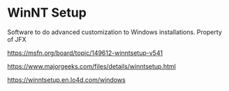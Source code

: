 # WinNT Setup

Software to do advanced customization to Windows installations. Property of JFX

https://msfn.org/board/topic/149612-winntsetup-v541

https://www.majorgeeks.com/files/details/winntsetup.html

https://winntsetup.en.lo4d.com/windows